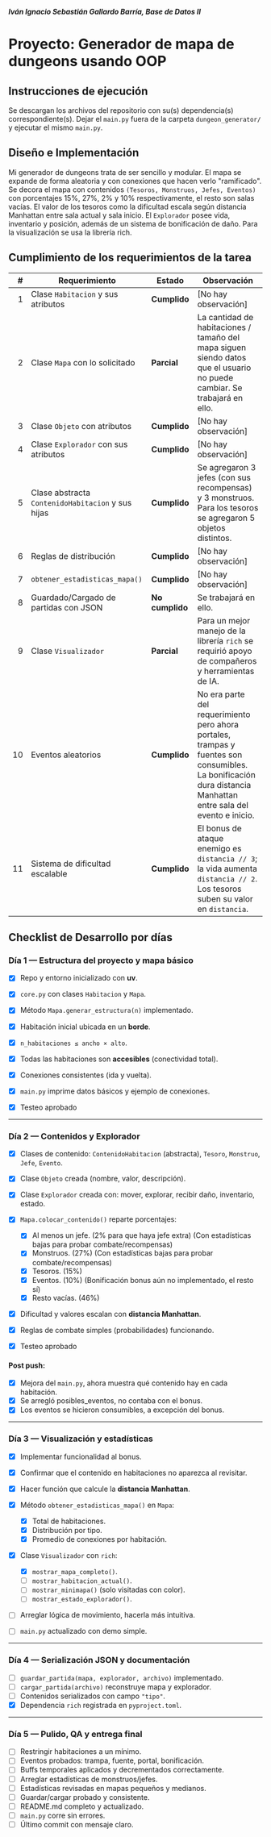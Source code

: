 ***Iván Ignacio Sebastián Gallardo Barría, Base de Datos II***

# Proyecto: Generador de mapa de dungeons usando OOP 

## Instrucciones de ejecución
Se descargan los archivos del repositorio con su(s) dependencia(s) correspondiente(s). Dejar el `main.py` fuera de la carpeta `dungeon_generator/` y ejecutar el mismo `main.py`.

## Diseño e Implementación
Mi generador de dungeons trata de ser sencillo y modular. El mapa se expande de forma aleatoria y con conexiones que hacen verlo "ramificado". Se decora el mapa con contenidos `(Tesoros, Monstruos, Jefes, Eventos)` con porcentajes 15%, 27%, 2% y 10% respectivamente, el resto son salas vacías. El valor de los tesoros como la dificultad escala según distancia Manhattan entre sala actual y sala inicio. El `Explorador` posee vida, inventario y posición, además de un sistema de bonificación de daño. Para la visualización se usa la librería rich. 

## Cumplimiento de los requerimientos de la tarea

|  # | Requerimiento                                              | Estado          | Observación                                                                                                                                           |
| -: | ---------------------------------------------------------- | --------------- | ----------------------------------------------------------------------------------------------------------------------------------------------------- |
|  1 | Clase `Habitacion` y sus atributos                         | **Cumplido**    | [No hay observación]                                                                                                                                  |
|  2 | Clase `Mapa` con lo solicitado                             | **Parcial**     | La cantidad de habitaciones / tamaño del mapa siguen siendo datos que el usuario no puede cambiar. Se trabajará en ello.                              |
|  3 | Clase `Objeto` con atributos                               | **Cumplido**    | [No hay observación]                                                                                                                                  |
|  4 | Clase `Explorador` con sus atributos                       | **Cumplido**    | [No hay observación]                                                                                                                                  |
|  5 | Clase abstracta `ContenidoHabitacion` y sus hijas          | **Cumplido**    | Se agregaron 3 jefes (con sus recompensas) y 3 monstruos. Para los tesoros se agregaron 5 objetos distintos.                                          |
|  6 | Reglas de distribución                                     | **Cumplido**    | [No hay observación]                                                                                                                                  |
|  7 | `obtener_estadisticas_mapa()`                              | **Cumplido**    | [No hay observación]                                                                                                                                  |
|  8 | Guardado/Cargado de partidas con JSON                      | **No cumplido** | Se trabajará en ello.                                                                                                                                 |
|  9 | Clase `Visualizador`                                       | **Parcial**     | Para un mejor manejo de la librería `rich` se requirió apoyo de compañeros y herramientas de IA.                                                      |
| 10 | Eventos aleatorios                                         | **Cumplido**    | No era parte del requerimiento pero ahora portales, trampas y fuentes son consumibles. La bonificación dura distancia Manhattan entre sala del evento e inicio. |
| 11 | Sistema de dificultad escalable                            | **Cumplido**    | El bonus de ataque enemigo es `distancia // 3`; la vida aumenta `distancia // 2`. Los tesoros suben su valor en `distancia`.                          |


## Checklist de Desarrollo por días

### Día 1 — Estructura del proyecto y mapa básico
- [x] Repo y entorno inicializado con **uv**.
- [x] `core.py` con clases `Habitacion` y `Mapa`.
- [x] Método `Mapa.generar_estructura(n)` implementado.
- [x] Habitación inicial ubicada en un **borde**.
- [x] `n_habitaciones ≤ ancho × alto`.
- [x] Todas las habitaciones son **accesibles** (conectividad total).
- [x] Conexiones consistentes (ida y vuelta).
- [x] `main.py` imprime datos básicos y ejemplo de conexiones.

- [x] Testeo aprobado

---

### Día 2 — Contenidos y Explorador
- [x] Clases de contenido: `ContenidoHabitacion` (abstracta), `Tesoro`, `Monstruo`, `Jefe`, `Evento`.
- [x] Clase `Objeto` creada (nombre, valor, descripción).
- [x] Clase `Explorador` creada con: mover, explorar, recibir daño, inventario, estado.
- [x] `Mapa.colocar_contenido()` reparte porcentajes:
  - [x] Al menos un jefe. (2% para que haya jefe extra) (Con estadísticas bajas para probar combate/recompensas)
  - [x] Monstruos.  (27%) (Con estadísticas bajas para probar combate/recompensas)
  - [x] Tesoros.  (15%)
  - [x] Eventos.  (10%) (Bonificación bonus aún no implementado, el resto sí)
  - [x] Resto vacías. (46%)
- [x] Dificultad y valores escalan con **distancia Manhattan**.
- [x] Reglas de combate simples (probabilidades) funcionando.

- [x] Testeo aprobado
#### Post push:
- [x] Mejora del `main.py`, ahora muestra qué contenido hay en cada habitación.
- [x] Se arregló posibles_eventos, no contaba con el bonus.
- [x] Los eventos se hicieron consumibles, a excepción del bonus.

---

### Día 3 — Visualización y estadísticas
- [x] Implementar funcionalidad al bonus.
- [x] Confirmar que el contenido en habitaciones no aparezca al revisitar.
- [x] Hacer función que calcule la **distancia Manhattan**. 
- [x] Método `obtener_estadisticas_mapa()` en `Mapa`:
  - [x] Total de habitaciones.
  - [x] Distribución por tipo.
  - [X] Promedio de conexiones por habitación.
- [x] Clase `Visualizador` con `rich`:
  - [x] `mostrar_mapa_completo()`.
  - [ ] `mostrar_habitacion_actual()`.
  - [ ] `mostrar_minimapa()` (solo visitadas con color).
  - [ ] `mostrar_estado_explorador()`.
- [ ] Arreglar lógica de movimiento, hacerla más intuitiva.

- [ ] `main.py` actualizado con demo simple.

---

### Día 4 — Serialización JSON y documentación
- [ ] `guardar_partida(mapa, explorador, archivo)` implementado.
- [ ] `cargar_partida(archivo)` reconstruye mapa y explorador.
- [ ] Contenidos serializados con campo `"tipo"`.
- [x] Dependencia `rich` registrada en `pyproject.toml`.

---

### Día 5 — Pulido, QA y entrega final
- [ ] Restringir habitaciones a un mínimo.
- [ ] Eventos probados: trampa, fuente, portal, bonificación.
- [ ] Buffs temporales aplicados y decrementados correctamente.
- [ ] Arreglar estadísticas de monstruos/jefes.
- [ ] Estadísticas revisadas en mapas pequeños y medianos.
- [ ] Guardar/cargar probado y consistente.
- [ ] README.md completo y actualizado.
- [ ] `main.py` corre sin errores.
- [ ] Último commit con mensaje claro.
